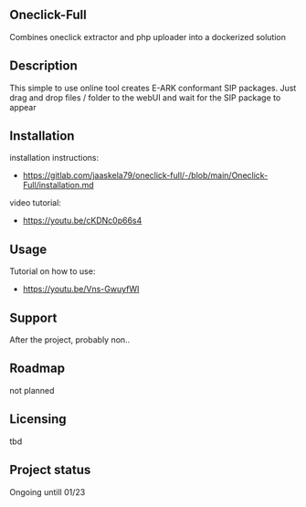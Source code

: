 ## Oneclick-Full

Combines oneclick extractor and php uploader into a dockerized solution

## Description
This simple to use online tool creates E-ARK conformant SIP packages. Just drag and drop files / folder to the webUI and wait for the SIP package to appear

## Installation
installation instructions:
- <https://gitlab.com/jaaskela79/oneclick-full/-/blob/main/Oneclick-Full/installation.md>

video tutorial: 
- https://youtu.be/cKDNc0p66s4

## Usage
Tutorial on how to use:
- https://youtu.be/Vns-GwuyfWI

## Support
After the project, probably non..

## Roadmap
not planned

## Licensing
tbd

## Project status
Ongoing untill 01/23
